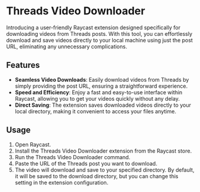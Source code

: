 # Threads Video Downloader

Introducing a user-friendly Raycast extension designed specifically for downloading videos from Threads posts. With this tool, you can effortlessly download and save videos directly to your local machine using just the post URL, eliminating any unnecessary complications.

## Features

- **Seamless Video Downloads**: Easily download videos from Threads by simply providing the post URL, ensuring a straightforward experience.
- **Speed and Efficiency**: Enjoy a fast and easy-to-use interface within Raycast, allowing you to get your videos quickly without any delay.
- **Direct Saving**: The extension saves downloaded videos directly to your local directory, making it convenient to access your files anytime.

## Usage

1. Open Raycast.
2. Install the Threads Video Downloader extension from the Raycast store.
3. Run the Threads Video Downloader command.
4. Paste the URL of the Threads post you want to download.
5. The video will download and save to your specified directory. By default, it will be saved to the download directory, but you can change this setting in the extension configuration.